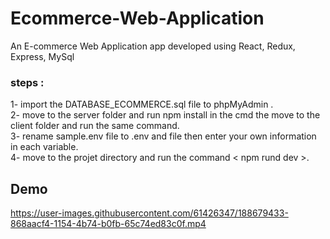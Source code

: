 # Ecommerce-Web-Application
An E-commerce Web Application app developed using React, Redux, Express, MySql 
### steps :
1- import the DATABASE_ECOMMERCE.sql file to phpMyAdmin .<br>
2- move to the server folder and run npm install in the cmd the move to the client folder and run the same command.<br>
3- rename sample.env file to .env and file then enter your own information in each variable.<br>
4- move to the projet directory and run the command < npm rund dev >.<br>
## Demo
https://user-images.githubusercontent.com/61426347/188679433-868aacf4-1154-4b74-b0fb-65c74ed83c0f.mp4

